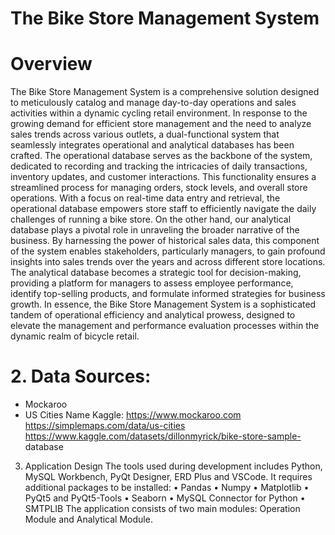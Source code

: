 # The Bike Store Management System

# Overview
The Bike Store Management System is a comprehensive solution designed to meticulously catalog and manage day-to-day operations and sales activities within a dynamic cycling retail environment. In response to the growing demand for efficient store management and the need to analyze sales trends across various outlets, a dual-functional system that seamlessly integrates operational and analytical databases has been crafted.
The operational database serves as the backbone of the system, dedicated to recording and tracking the intricacies of daily transactions, inventory updates, and customer interactions. This functionality ensures a streamlined process for managing orders, stock levels, and overall store operations. With a focus on real-time data entry and retrieval, the operational database empowers store staff to efficiently navigate the daily challenges of running a bike store.
On the other hand, our analytical database plays a pivotal role in unraveling the broader narrative of the business. By harnessing the power of historical sales data, this component of the system enables stakeholders, particularly managers, to gain profound insights into sales trends over the years and across different store locations. The analytical database becomes a strategic tool for decision-making, providing a platform for managers to assess employee performance, identify top-selling products, and formulate informed strategies for business growth.
In essence, the Bike Store Management System is a sophisticated tandem of operational efficiency and analytical prowess, designed to elevate the management and performance evaluation processes within the dynamic realm of bicycle retail.
# 2. Data Sources:
- Mockaroo
- US Cities Name Kaggle: https://www.mockaroo.com https://simplemaps.com/data/us-cities https://www.kaggle.com/datasets/dillonmyrick/bike-store-sample- database
3. Application Design
The tools used during development includes Python, MySQL Workbench, PyQt Designer, ERD Plus and VSCode. It requires additional packages to be installed:
• Pandas
• Numpy
• Matplotlib
• PyQt5 and PyQt5-Tools
• Seaborn
• MySQL Connector for Python
• SMTPLIB
The application consists of two main modules: Operation Module and Analytical Module.
